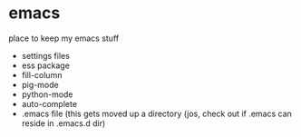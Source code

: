 emacs
=====

place to keep my emacs stuff

* settings files
* ess package
* fill-column
* pig-mode
* python-mode
* auto-complete
* .emacs file (this gets moved up a directory 
  (jos, check out if .emacs can reside in .emacs.d dir)